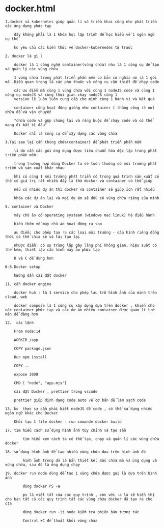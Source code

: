 # docker.html
    1.docker và kubernetes giúp quản lí và triển khai cũng như phát triển các ứng dụng phức tạp

        đây không phải là 1 khóa học lập trình để học hiểu về 1 ngôn ngữ cụ thể
        
        ko yêu cầu các kiến thức về docker-kubernedes từ trước
        
    2. docker là gì ?
        
        docker là 1 công nghệ container(vùng chứa) như là 1 công cụ để tạo và quản lý các vùng chứa
        
        1 vùng chứa trong phát triển phần mềm cơ bản có nghĩa nó là 1 gói mã .Điều quan trọng là các phụ thuộc và công cụ cần thiết để chạy code
      
        các ưu điểm mà cùng 1 vùng chứa với cùng 1 nodeJS code và cùng 1 công cụ nodeJS và cùng thời gian chạy nodeJS cùng 1 
        version lẽ luôn luôn cung cấp cho mình cùng 1 hành vi và kết quả
       
        container cũng hoạt động giống như container ( thùng công tê nơ) chứa đồ và vận chuyển
        
        "chứa code và gộp chúng lại và ràng buộc để chạy code và có thể mang đi bất kì đâu"
        
        Docker chỉ là công cụ để xậy dựng các vùng chứa
    
    3.Tại sao lại cần thùng chứa(container) để phát triển phần mềm

        lí do cần các gói ứng dụng được tiêu chuẩn hóa độc lập trong phát triển phần mềm:
        
        trong trường hợp dùng Docker ta sẽ luôn thường có môi trường phát triển và sản xuất khác nhau
        
        khi có cùng 1 môi trường phát triển có trong quá trình sản xuất có thể có giá trị rất nhiều đấy là thứ docker và container có thể giúp
        
        nếu có nhiều dự án thì docker và container sẽ giúp ích rất nhiều
        
        khóa các dự án lại và mọi dự án sẽ đều có vùng chứa riêng của mình
        
    5. container và Docker
        
        máy chủ ảo có operating systeam (windows mac linux) hệ điều hành
        
        hiểu thêm về máy chủ ảo hoạt động ra sao
        
        ưu điểm: cho phép tạo ra các loại môi trường - cấu hình riêng đồng thời có thể chia sẻ và tái tạo lại
        
        nhược điểm: có sự trùng lặp gây lãng phí không gian, hiệu suất có thể kém, thiết lập cấu hình máy ảo phức tạp
        
        D và C dễ dùng hơn
    
    6-8.Docker setup

        hướng dẫn cài đặt docker
        
    11. cần docker engine
        
        docker hub : là 1 service cho phép lưu trữ hình ảnh của mình trên cloud, web
        
        docker compose là 1 công cụ xây dựng dựa trên docker , khiến cho các container phức tạp và các dự án nhiều container được quản lí trở nên dễ dàng hơn
        
    12.  các lệnh
        
        From node:14
        
        WORKIR /app
        
        COPY package.json
        
        Run npm install
        
        COPY ..
        
        expose 3000
        
        CMD [ "node", "app.mjs"]
        
        cài đặt Docker , prettier trong vscode
        
        prettier giúp định dạng code auto về cơ bản để làm sạch code
    
    13. ko  thực sự cần phải biết nodeJS để code , có thể sử dụng nhiều ngôn ngữ khác cho Docker

        Khởi tạo 1 file docker - run comande docker build 
        
    17. tìm hiểu cách sử dụng hình ảnh tùy chỉnh và tạo sẵn

            tìm hiểu xem cách ta có thể tạo, chạy và quản lí các vùng chứa docker
 
    18. sử dụng hình ảnh để tạo nhiều vùng chứa dựa trên hình ảnh đó
 
            hình ảnh trong đó là bản thiết kế, mẫu chứa mã và ứng dụng và vùng chứa, sau đó là ứng dụng chạy
 
    19. docker run node dùng để tạo 1 vùng chứa được gọi là dựa trên hình ảnh
 
            dùng docker PS -a
 
            ps là viết tắt của các quy trình , còn với -a là sẽ hiển thị cho bạn tất cả các quy trình tất các vùng chứa docker đã tạo ra cho cta
 
            dùng docker run -it node kiểm tra phiên bản tương tác
 
            Control +C để thoát khỏi vùng chứa